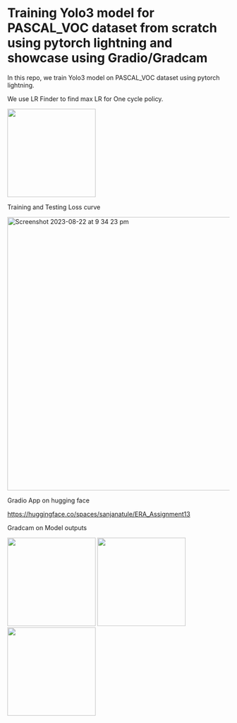 
# Training Yolo3 model for PASCAL_VOC dataset from scratch using pytorch lightning and showcase using Gradio/Gradcam

In this repo, we train Yolo3 model on PASCAL_VOC dataset using pytorch lightning.



We use LR Finder to find max LR for One cycle policy.

<img src="https://github.com/santule/ERA/assets/20509836/cffdcd1d-17bb-4f0e-a255-d439ecb11a93" width=200 height=200>


Training and Testing Loss curve

<img width="619" alt="Screenshot 2023-08-22 at 9 34 23 pm" src="https://github.com/santule/ERA/assets/20509836/0af2d8bb-aba4-4227-a7d8-37e571e3031c">


Gradio App on hugging face

https://huggingface.co/spaces/sanjanatule/ERA_Assignment13


Gradcam on Model outputs

<img src="https://github.com/santule/ERA/assets/20509836/33262824-36bb-43e9-9dca-14f1720ac11b" width=200 height=200>
<img src="https://github.com/santule/ERA/assets/20509836/18fd0909-4d35-42ed-bac6-9b0e8563de21" width=200 height=200>
<img src="https://github.com/santule/ERA/assets/20509836/dafedb11-bdb9-439c-bdcb-440b01677cc0" width=200 height=200>
